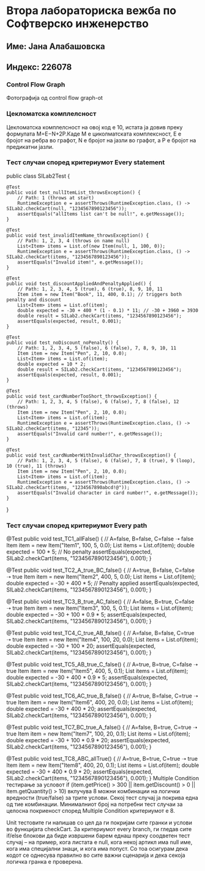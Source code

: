 # Втора лабораториска вежба по Софтверско инженерство
## Име: Јана Алабашовска
## Индекс: 226078
### Control Flow Graph 
Фотографија од control flow graph-ot
### Цекломатска комплелсност
Цекломатска комплелсност на овој код е 10, истата ја довив преку формулата M=E−N+2P.Каде М е циколматската комплексност, Е е бројот на ребра во графот, N е бројот на јазли во графот, а P е бројот на предикатни јазли.
### Tест случаи според критериумот Every statement

public class SILab2Test {

    @Test
    public void test_nullItemList_throwsException() {
        // Path: 1 (throws at start)
        RuntimeException e = assertThrows(RuntimeException.class, () -> SILab2.checkCart(null, "1234567890123456"));
        assertEquals("allItems list can't be null!", e.getMessage());
    }

    @Test
    public void test_invalidItemName_throwsException() {
        // Path: 1, 2, 3, 4 (throws on name null)
        List<Item> items = List.of(new Item(null, 1, 100, 0));
        RuntimeException e = assertThrows(RuntimeException.class, () -> SILab2.checkCart(items, "1234567890123456"));
        assertEquals("Invalid item!", e.getMessage());
    }

    @Test
    public void test_discountAppliedAndPenaltyApplied() {
        // Path: 1, 2, 3, 4, 5 (true), 6 (true), 8, 9, 10, 11
        Item item = new Item("Book", 11, 400, 0.1); // triggers both penalty and discount
        List<Item> items = List.of(item);
        double expected = -30 + 400 * (1 - 0.1) * 11; // -30 + 3960 = 3930
        double result = SILab2.checkCart(items, "1234567890123456");
        assertEquals(expected, result, 0.001);
    }

    @Test
    public void test_noDiscount_noPenalty() {
        // Path: 1, 2, 3, 4, 5 (false), 6 (false), 7, 8, 9, 10, 11
        Item item = new Item("Pen", 2, 10, 0.0);
        List<Item> items = List.of(item);
        double expected = 10 * 2;
        double result = SILab2.checkCart(items, "1234567890123456");
        assertEquals(expected, result, 0.001);
    }

    @Test
    public void test_cardNumberTooShort_throwsException() {
        // Path: 1, 2, 3, 4, 5 (false), 6 (false), 7, 8 (false), 12 (throws)
        Item item = new Item("Pen", 2, 10, 0.0);
        List<Item> items = List.of(item);
        RuntimeException e = assertThrows(RuntimeException.class, () -> SILab2.checkCart(items, "12345"));
        assertEquals("Invalid card number!", e.getMessage());
    }

    @Test
    public void test_cardNumberWithInvalidChar_throwsException() {
        // Path: 1, 2, 3, 4, 5 (false), 6 (false), 7, 8 (true), 9 (loop), 10 (true), 11 (throws)
        Item item = new Item("Pen", 2, 10, 0.0);
        List<Item> items = List.of(item);
        RuntimeException e = assertThrows(RuntimeException.class, () -> SILab2.checkCart(items, "1234567890abcd!@"));
        assertEquals("Invalid character in card number!", e.getMessage());
    }
}
### Тест случаи според критериумот Every path
@Test
public void test_TC1_allFalse() {
    // A=false, B=false, C=false ➝ false
    Item item = new Item("Item1", 100, 5, 0.0);
    List<Item> items = List.of(item);
    double expected = 100 * 5;  // No penalty
    assertEquals(expected, SILab2.checkCart(items, "1234567890123456"), 0.001);
}

@Test
public void test_TC2_A_true_BC_false() {
    // A=true, B=false, C=false ➝ true
    Item item = new Item("Item2", 400, 5, 0.0);
    List<Item> items = List.of(item);
    double expected = -30 + 400 * 5;  // Penalty applied
    assertEquals(expected, SILab2.checkCart(items, "1234567890123456"), 0.001);
}

@Test
public void test_TC3_B_true_AC_false() {
    // A=false, B=true, C=false ➝ true
    Item item = new Item("Item3", 100, 5, 0.1);
    List<Item> items = List.of(item);
    double expected = -30 + 100 * 0.9 * 5;
    assertEquals(expected, SILab2.checkCart(items, "1234567890123456"), 0.001);
}

@Test
public void test_TC4_C_true_AB_false() {
    // A=false, B=false, C=true ➝ true
    Item item = new Item("Item4", 100, 20, 0.0);
    List<Item> items = List.of(item);
    double expected = -30 + 100 * 20;
    assertEquals(expected, SILab2.checkCart(items, "1234567890123456"), 0.001);
}

@Test
public void test_TC5_AB_true_C_false() {
    // A=true, B=true, C=false ➝ true
    Item item = new Item("Item5", 400, 5, 0.1);
    List<Item> items = List.of(item);
    double expected = -30 + 400 * 0.9 * 5;
    assertEquals(expected, SILab2.checkCart(items, "1234567890123456"), 0.001);
}

@Test
public void test_TC6_AC_true_B_false() {
    // A=true, B=false, C=true ➝ true
    Item item = new Item("Item6", 400, 20, 0.0);
    List<Item> items = List.of(item);
    double expected = -30 + 400 * 20;
    assertEquals(expected, SILab2.checkCart(items, "1234567890123456"), 0.001);
}

@Test
public void test_TC7_BC_true_A_false() {
    // A=false, B=true, C=true ➝ true
    Item item = new Item("Item7", 100, 20, 0.1);
    List<Item> items = List.of(item);
    double expected = -30 + 100 * 0.9 * 20;
    assertEquals(expected, SILab2.checkCart(items, "1234567890123456"), 0.001);
}

@Test
public void test_TC8_ABC_allTrue() {
    // A=true, B=true, C=true ➝ true
    Item item = new Item("Item8", 400, 20, 0.1);
    List<Item> items = List.of(item);
    double expected = -30 + 400 * 0.9 * 20;
    assertEquals(expected, SILab2.checkCart(items, "1234567890123456"), 0.001);
}
Multiple Condition тестирање за условот if (item.getPrice() > 300 || item.getDiscount() > 0 || item.getQuantity() > 10) вклучува 8 можни комбинации на логички вредности (true/false) за трите услови. Секој тест случај ја покрива една од тие комбинации. Минималниот број на потребни тест случаи за целосна покриеност според Multiple Condition критериумот е 8.

Unit тестовите ги напишав со цел да ги покријам сите гранки и услови во функцијата checkCart. За критериумот every branch, ги гледав сите  if/else блокови да биде извршени барем еднаш преку соодветен тест случај – на пример, кога листата е null, кога некој артикл има null име, кога има специјални знаци, и кога има попуст. Со тоа осигурам дека кодот се однесува правилно во сите важни сценарија и дека секоја логичка гранка е проверена.









